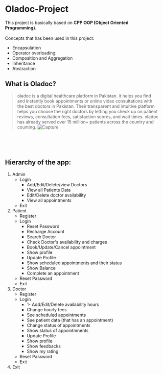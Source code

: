 # Oladoc-Project

This project is basically based on **CPP OOP (Object Oriented Programming).**<br/><br/>
Concepts that has been used in this project:
   - Encapsulation 
   - Operator overloading
   - Composition and Aggregation
   - Inheritance
   - Abstraction
   
## What is Oladoc?
> oladoc is a digital healthcare platform in Pakistan. It helps you find and instantly book appointments or
> online video consultations with the best doctors in Pakistan. Their transparent and intuitive platform helps
> you choose the right doctors by letting you check up on patient reviews, consultation fees, satisfaction
> scores, and wait times. oladoc has already served over 15 million+ patients across the country and
> counting.
![Capture](https://user-images.githubusercontent.com/59528492/175339332-227ad9b8-8d08-45ac-b64d-31352610179c.PNG)


<br/><br/><br/>

## Hierarchy of the app:
   1. Admin
      - Login
        - Add/Edit/Delete/view Doctors
        - View all Patients Data
        - Edit/Delete doctor availability
        - View all appointments
      - Exit
   2. Patient
      - Register
      - Login
        - Reset Password
        - Recharge Account
        - Search Doctor
        - Check Doctor's availability and charges
        - Book/Update/Cancel appointment
        - Show profile
        - Update Profile
        - Show scheduled appointments and their status
        - Show Balance
        - Complete an appointment
      - Reset Password
      - Exit
   3. Doctor
      - Register
      - Login
        - 1- Add/Edit/Delete availability hours
        - Change hourly fees
        - See scheduled appointments
        - See patient data (that has an appointment)
        - Change status of appointments
        - Show status of appointmnents
        - Update Profile
        - Show profile
        - Show feedbacks
        - Show my rating
      - Reset Password
      - Exit
   5. Exit
